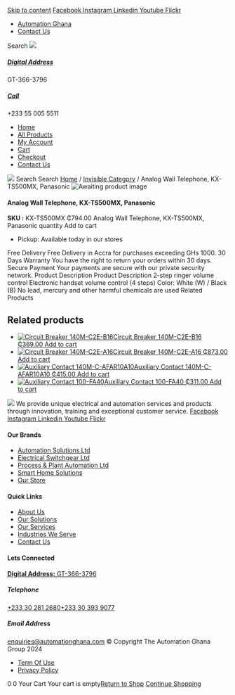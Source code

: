 [Skip to content](https://store.automationghana.com/product/analog-wall-telephone-kx-ts500mb7x-panasonic/#content)
[ Facebook ](https://www.facebook.com/automationgh/) [ Instagram ](https://www.instagram.com/automationgh/) [ Linkedin ](https://www.linkedin.com/company/the-automation-ghana-limited/) [ Youtube ](https://www.youtube.com/channel/UCurrRDUSm5oIW39VXjn1u0w) [ Flickr ](https://www.flickr.com/photos/181794037@N07/)
  * [ Automation Ghana ](https://automationghana.com)
  * [ Contact Us ](https://store.automationghana.com/contact/)


Search
[ ![](https://store.automationghana.com/wp-content/uploads/2024/04/Website-TAGG-Logo-BLUE.png) ](https://store.automationghana.com/)
[ ](https://maps.app.goo.gl/m4xeaagWCNbLk4jM6)
#####  [ Digital Address ](https://maps.app.goo.gl/m4xeaagWCNbLk4jM6)
GT-366-3796 
[ ](tel:+233550055511)
#####  [ Call ](tel:+233550055511)
+233 55 005 5511 
  * [Home](https://store.automationghana.com/)
  * [All Products](https://store.automationghana.com/shop/)
  * [My Account](https://store.automationghana.com/my-account/)
  * [Cart](https://store.automationghana.com/cart/)
  * [Checkout](https://store.automationghana.com/checkout/)
  * [Contact Us](https://store.automationghana.com/contact/)


[![](https://store.automationghana.com/wp-content/uploads/2024/04/AutomationGhana_logo_white.png)](https://store.automationghana.com)
Search
Search
[Home](https://store.automationghana.com) / [Invisible Category](https://store.automationghana.com/product-category/invisible-category/) / Analog Wall Telephone, KX-TS500MX, Panasonic
![Awaiting product image](https://store.automationghana.com/wp-content/uploads/woocommerce-placeholder-600x600.png)
####  Analog Wall Telephone, KX-TS500MX, Panasonic 
**SKU :** KX-TS500MX 
₵794.00
Analog Wall Telephone, KX-TS500MX, Panasonic quantity
Add to cart
  * Pickup: Available today in our stores


Free Delivery 
Free Delivery in Accra for purchases exceeding GHs 1000. 
30 Days Warranty 
You have the right to return your orders within 30 days. 
Secure Payment 
Your payments are secure with our private security network. 
Product Description
Product Description
2-step ringer volume control Electronic handset volume control (4 steps) Color: White (W) / Black (B) No lead, mercury and other harmful chemicals are used
Related Products 
## Related products
  * [![Circuit Breaker 140M-C2E-B16](https://store.automationghana.com/wp-content/uploads/2020/12/140M-C2E-B16.jpg)Circuit Breaker 140M-C2E-B16 ₵369.00 ](https://store.automationghana.com/product/circuit-breaker-140m-c2e-b16/)
[Add to cart](https://store.automationghana.com/product/analog-wall-telephone-kx-ts500mb7x-panasonic/?add-to-cart=2981)
  * [![Circuit Breaker 140M-C2E-A16](https://store.automationghana.com/wp-content/uploads/2020/12/140M-C2E-A16-300x300.jpg)Circuit Breaker 140M-C2E-A16 ₵873.00 ](https://store.automationghana.com/product/circuit-breaker-140m-c2e-a16/)
[Add to cart](https://store.automationghana.com/product/analog-wall-telephone-kx-ts500mb7x-panasonic/?add-to-cart=2979)
  * [![Auxiliary Contact 140M-C-AFAR10A10](https://store.automationghana.com/wp-content/uploads/2020/12/140M-C-AFAR10A10-300x298.jpg)Auxiliary Contact 140M-C-AFAR10A10 ₵415.00 ](https://store.automationghana.com/product/auxiliary-contact-140m-c-afar10a10/)
[Add to cart](https://store.automationghana.com/product/analog-wall-telephone-kx-ts500mb7x-panasonic/?add-to-cart=2965)
  * [![Auxiliary Contact 100-FA40](https://store.automationghana.com/wp-content/uploads/2020/11/100-FA40.jpg)Auxiliary Contact 100-FA40 ₵311.00 ](https://store.automationghana.com/product/auxiliary-contact-100-fa40-rockwell/)
[Add to cart](https://store.automationghana.com/product/analog-wall-telephone-kx-ts500mb7x-panasonic/?add-to-cart=2939)


![](https://store.automationghana.com/wp-content/uploads/2024/04/AutomationGhana_logo_white.png)
We provide unique electrical and automation services and products through innovation, training and exceptional customer service.
[ Facebook ](https://www.facebook.com/automationgh/) [ Instagram ](https://www.instagram.com/automationgh/) [ Linkedin ](https://www.linkedin.com/company/the-automation-ghana-limited/) [ Youtube ](https://www.youtube.com/channel/UCurrRDUSm5oIW39VXjn1u0w) [ Flickr ](https://www.flickr.com/photos/181794037@N07/)
#### Our Brands
  * [ Automation Solutions Ltd ](https://store.automationghana.com/product/analog-wall-telephone-kx-ts500mb7x-panasonic/)
  * [ Electrical Switchgear Ltd ](https://store.automationghana.com/product/analog-wall-telephone-kx-ts500mb7x-panasonic/)
  * [ Process & Plant Automation Ltd ](https://store.automationghana.com/product/analog-wall-telephone-kx-ts500mb7x-panasonic/)
  * [ Smart Home Solutions ](https://store.automationghana.com/product/analog-wall-telephone-kx-ts500mb7x-panasonic/)
  * [ Our Store ](https://store.automationghana.com/product/analog-wall-telephone-kx-ts500mb7x-panasonic/)


#### Quick Links
  * [ About Us ](https://store.automationghana.com/product/analog-wall-telephone-kx-ts500mb7x-panasonic/)
  * [ Our Solutions ](https://store.automationghana.com/product/analog-wall-telephone-kx-ts500mb7x-panasonic/)
  * [ Our Services ](https://store.automationghana.com/product/analog-wall-telephone-kx-ts500mb7x-panasonic/)
  * [ Industries We Serve ](https://store.automationghana.com/product/analog-wall-telephone-kx-ts500mb7x-panasonic/)
  * [ Contact Us ](https://store.automationghana.com/product/analog-wall-telephone-kx-ts500mb7x-panasonic/)


#### Lets Connected
[**Digital Address:** GT-366-3796](https://maps.app.goo.gl/m4xeaagWCNbLk4jM6)
#####  Telephone 
[ +233 30 281 2680](tel:+233302812680)[+233 30 393 9077](https://store.automationghana.com/product/analog-wall-telephone-kx-ts500mb7x-panasonic/+233303939077)
#####  Email Address 
enquiries@automationghana.com 
© Copyright The Automation Ghana Group 2024
  * [ Term Of Use ](https://store.automationghana.com/product/analog-wall-telephone-kx-ts500mb7x-panasonic/)
  * [ Privacy Policy ](https://store.automationghana.com/product/analog-wall-telephone-kx-ts500mb7x-panasonic/)


0
0
Your Cart
Your cart is empty[Return to Shop](https://store.automationghana.com/shop/)
[Continue Shopping](https://store.automationghana.com/product/analog-wall-telephone-kx-ts500mb7x-panasonic/)
